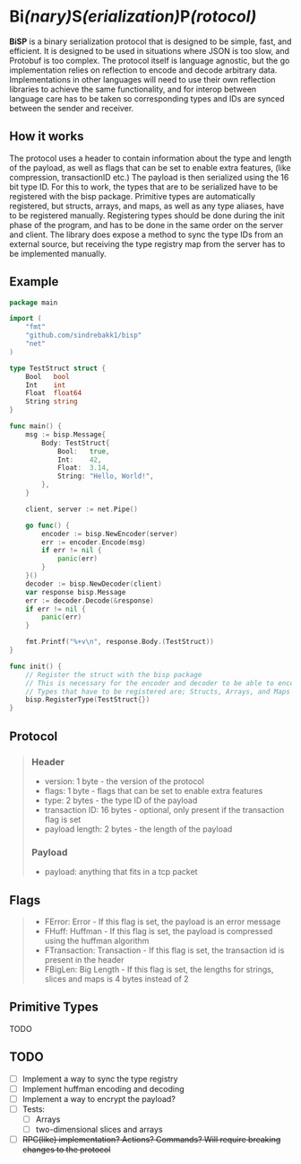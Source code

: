 # __Bi__*(nary)*__S__*(erialization)*__P__*(rotocol)*

__BiSP__ is a binary serialization protocol that is designed to be simple, fast, and efficient. It is designed to be used
in situations where JSON is too slow, and Protobuf is too complex. The protocol itself is language agnostic, but the go
implementation relies on reflection to encode and decode arbitrary data. Implementations in other languages will need to use
their own reflection libraries to achieve the same functionality, and for interop between language care has to be taken
so corresponding types and IDs are synced between the sender and receiver.

## How it works
The protocol uses a header to contain information about the type and length of the payload, as well as flags that can be
set to enable extra features, (like compression, transactionID etc.) The payload is then serialized using the 16 bit type ID.
For this to work, the types that are to be serialized have to be registered with the bisp package. Primitive types are
automatically registered, but structs, arrays, and maps, as well as any type aliases, have to be registered manually.
Registering types should be done during the init phase of the program, and has to be done in the same order on the server
and client. The library does expose a method to sync the type IDs from an external source, but receiving the
type registry map from the server has to be implemented manually.

## Example

```go
package main

import (
	"fmt"
	"github.com/sindrebakk1/bisp"
	"net"
)

type TestStruct struct {
    Bool   bool
    Int    int
    Float  float64
    String string
}

func main() {
	msg := bisp.Message{
		Body: TestStruct{
			Bool:   true,
			Int:    42,
			Float:  3.14,
			String: "Hello, World!",
		},
	}

	client, server := net.Pipe()

	go func() {
		encoder := bisp.NewEncoder(server)
        err := encoder.Encode(msg)
        if err != nil {
            panic(err)
        }
    }()
    decoder := bisp.NewDecoder(client)
	var response bisp.Message
	err := decoder.Decode(&response)
	if err != nil {
		panic(err)
	}

	fmt.Printf("%+v\n", response.Body.(TestStruct))
}

func init() {
	// Register the struct with the bisp package
	// This is necessary for the encoder and decoder to be able to encode and decode the struct
	// Types that have to be registered are; Structs, Arrays, and Maps as well as any type aliases such as enums
	bisp.RegisterType(TestStruct{})
}
```

## Protocol
> ### Header
> - version: 1 byte - the version of the protocol
> - flags: 1 byte - flags that can be set to enable extra features
> - type: 2 bytes - the type ID of the payload
> - transaction ID: 16 bytes - optional, only present if the transaction flag is set
> - payload length: 2 bytes - the length of the payload
> ### Payload
> - payload: anything that fits in a tcp packet

## Flags
> - FError: Error - If this flag is set, the payload is an error message
> - FHuff: Huffman - If this flag is set, the payload is compressed using the huffman algorithm
> - FTransaction: Transaction - If this flag is set, the transaction id is present in the header
> - FBigLen: Big Length - If this flag is set, the lengths for strings, slices and maps is 4 bytes instead of 2

## Primitive Types
TODO

## TODO
- [ ] Implement a way to sync the type registry
- [ ] Implement huffman encoding and decoding
- [ ] Implement a way to encrypt the payload?
- [ ] Tests:
  - [ ] Arrays
  - [ ] two-dimensional slices and arrays
- [ ] ~~RPC(like) implementation? Actions? Commands? Will require breaking changes to the protocol~~
